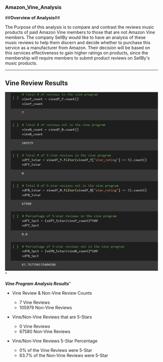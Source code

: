### Amazon_Vine_Analysis

##__Overview of Analysis__##

The Purpose of this analysis is to compare and contrast the reviews music products of paid Amazon Vine members to those that are not Amazon Vine members. The company SellBy would like to have an analysis of these music reviews to help them discern and decide whether to purchase this service as a manufacturer from Amazon. Their decision will be based on this services effectiveness to gain higher ratings on products, since the membership will require members to submit product reviews on SellBy's music products.

---------------------------

## __Vine Review Results__

![logo](https://github.com/DonnieGrhm/Amazon_Vine_Analysis/blob/main/Analysis_results.PNG?raw=true) "   

***Vine Program Analysis Results***"

- Vine Review & Non-Vine Review Counts
    - 7 Vine Reviews
    - 105979 Non-Vine Reviews

- Vine/Non-Vine Reviews that are 5-Stars
    - 0 Vine Reviews
    - 67580 Non-Vine Reviews

- Vine/Non-Vine Reviews 5-Star Percentage
    - 0% of the Vine Reviews were 5-Star
    - 63.7% of the Non-Vine Reviews were 5-Star